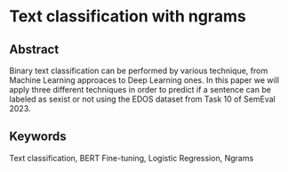 # Text classification with ngrams

## Abstract
Binary text classification can be performed by various technique, from Machine Learning approaces to Deep
Learning ones. In this paper we will apply three different techniques in order to predict if a sentence can be
labeled as sexist or not using the EDOS dataset from Task 10 of SemEval 2023.

## Keywords
Text classification, BERT Fine-tuning, Logistic Regression, Ngrams
